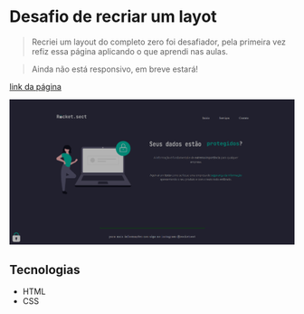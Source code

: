 # Desafio de recriar um layot

> Recriei um layout do completo zero foi desafiador, pela primeira vez refiz essa página aplicando o que aprendi nas aulas.

> Ainda não está responsivo, em breve estará!

[link da página](https://romeusorionaet.github.io/RecriandoLayout)

![preview](./images/preview/preview.png)

## Tecnologias

- HTML
- CSS